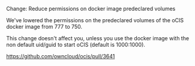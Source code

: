 Change: Reduce permissions on docker image predeclared volumes

We've lowered the permissions on the predeclared volumes of the oCIS
docker image from 777 to 750.

This change doesn't affect you, unless you use the docker image with
the non default uid/guid to start oCIS (default is 1000:1000).

https://github.com/owncloud/ocis/pull/3641
